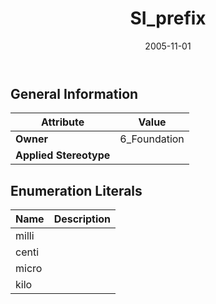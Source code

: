 ﻿---
title: SI_prefix
toc: false
type: specs
date: "2005-11-01"
draft: false
specification: KBL
version: 2.3.sr1
documentType: "Recommendation"
elementType: Class
classes:
  - SI_prefix
menu_name: kbl-2.3.sr1
---

## General Information

| Attribute               | Value |
|-------------------------|-------|
| **Owner**               | 6_Foundation |
| **Applied Stereotype**  |   |

## Enumeration Literals
| Name          | **Description** |
|---------------|-----------------|
| milli |  |
| centi |  |
| micro |  |
| kilo |  |
